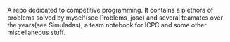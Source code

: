 A repo dedicated to competitive programming. It contains a plethora of problems solved by myself(see Problems_jose) and several teamates over the years(see Simuladas), a team notebook for ICPC and some other miscellaneous stuff.
